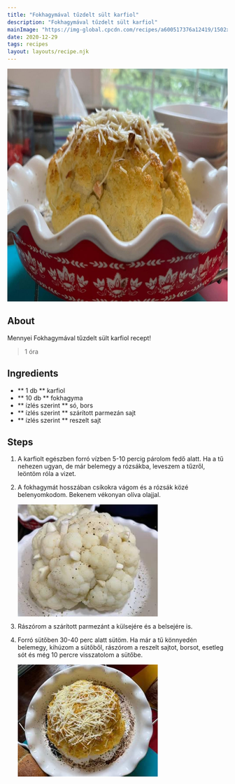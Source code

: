```yaml
---
title: "Fokhagymával tűzdelt sült karfiol"
description: "Fokhagymával tűzdelt sült karfiol"
mainImage: "https://img-global.cpcdn.com/recipes/a600517376a12419/1502x1064cq70/fokhagymaval-tuzdelt-sult-karfiol-recept-foto.jpg"
date: 2020-12-29
tags: recipes
layout: layouts/recipe.njk
---
```

                        
<p align="center"><a href="https://cookpad.com/hu/receptek/14120705-fokhagymaval-tuzdelt-sult-karfiol" rel="Recipe source page"><img width="751" height="532" src="/img/full/980f07b783e8f679bd5e237ed6658afd74ca3251.jpg"/></a></p>

## About
Mennyei Fokhagymával tűzdelt sült karfiol recept! 

> 1 óra 

## Ingredients
* ** 1 db ** karfiol
* ** 10 db ** fokhagyma
* ** ízlés szerint ** só, bors
* ** ízlés szerint ** szárított parmezán sajt
* ** ízlés szerint ** reszelt sajt

## Steps

1. A karfiolt egészben forró vízben 5-10 percig párolom fedő alatt. Ha a tű nehezen ugyan, de már belemegy a rózsákba, leveszem a tűzről, leöntöm róla a vizet.
 
    <div style="clear: both"/>

2. A fokhagymát hosszában csíkokra vágom és a rózsák közé belenyomkodom. Bekenem vékonyan olíva olajjal.
 
    <p><img width="320" height="256" align="left" src="/img/full/3389a84ee88467064f6e53c247bcc8242d7178eb.jpg"/></p><div style="clear: both"/>

3. Rászórom a szárított parmezánt a külsejére és a belsejére is.
 
    <div style="clear: both"/>

4. Forró sütőben 30-40 perc alatt sütöm. Ha már a tű könnyedén belemegy, kihúzom a sütőből, rászórom a reszelt sajtot, borsot, esetleg sót és még 10 percre visszatolom a sütőbe.
 
    <p><img width="320" height="256" align="left" src="/img/full/958c5ec3a049c746292660ac6780872bca4b6277.jpg"/></p><div style="clear: both"/>

